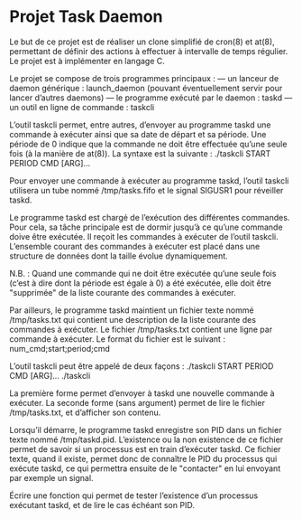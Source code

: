 # Projet Task Daemon
 
Le but de ce projet est de réaliser un clone simplifié de cron(8) et at(8), 
permettant de définir des actions à effectuer à intervalle de temps régulier. 
Le projet est à implémenter en langage C.

Le projet se compose de trois programmes principaux :
— un lanceur de daemon générique : launch_daemon (pouvant éventuellement servir pour lancer d’autres daemons)
— le programme exécuté par le daemon : taskd
— un outil en ligne de commande : taskcli

L’outil taskcli permet, entre autres, d’envoyer au programme taskd une commande à exécuter ainsi que sa date de départ et sa période. Une période de 0 indique que la commande ne doit être effectuée qu’une seule fois (à la manière de at(8)). La syntaxe est la suivante : 
./taskcli START PERIOD CMD [ARG]...

Pour envoyer une commande à exécuter au programme taskd, l’outil taskcli utilisera un tube nommé /tmp/tasks.fifo et le signal SIGUSR1 pour réveiller taskd.

Le programme taskd est chargé de l’exécution des différentes commandes. Pour cela, sa tâche principale est de dormir jusqu’à ce qu’une commande doive être exécutée. Il reçoit les commandes à exécuter de l’outil taskcli. L’ensemble courant des commandes à exécuter est placé dans une structure de données dont la taille évolue dynamiquement.

N.B. : Quand une commande qui ne doit être exécutée qu’une seule fois (c’est à dire dont la période est égale à 0) a été exécutée, elle doit être "supprimée" de la liste courante des commandes à exécuter.

Par ailleurs, le programme taskd maintient un fichier texte nommé /tmp/tasks.txt qui contient une description de la liste courante des commandes à exécuter. Le fichier /tmp/tasks.txt contient une ligne par commande à exécuter. Le format du fichier est le suivant : 
num_cmd;start;period;cmd

L’outil taskcli peut être appelé de deux façons :
./taskcli START PERIOD CMD [ARG]...
./taskcli

La première forme permet d’envoyer à taskd une nouvelle commande à exécuter. La seconde forme (sans argument) permet de lire le fichier /tmp/tasks.txt, et d’afficher son contenu.

Lorsqu’il démarre, le programme taskd enregistre son PID dans un fichier texte nommé /tmp/taskd.pid. L’existence ou la non existence de ce fichier permet de savoir si un processus est en train d’exécuter taskd. Ce fichier texte, quand il existe, permet donc de connaître le PID du processus qui exécute taskd, ce qui permettra ensuite de le "contacter" en lui envoyant par exemple un signal.

Écrire une fonction qui permet de tester l’existence d’un processus exécutant taskd, et de lire le cas échéant son PID.
